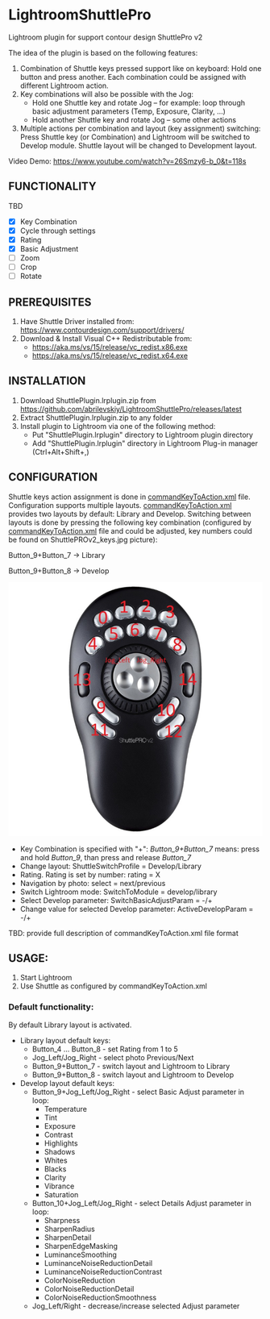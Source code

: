 # LightroomShuttlePro
Lightroom plugin for support contour design ShuttlePro v2

The idea of the plugin is based on the following features:
1. Combination of Shuttle keys pressed support like on keyboard: Hold one button and press another. Each combination could be assigned with different Lightroom action.
2. Key combinations will also be possible with the Jog:
   - Hold one Shuttle key and rotate Jog – for example: loop through basic adjustment parameters (Temp, Exposure, Clarity, …)
   - Hold another Shuttle key and rotate Jog – some other actions
3. Multiple actions per combination and layout (key assignment) switching:
Press Shuttle key (or Combination) and Lightroom will be switched to Develop module. Shuttle layout will be changed to Development layout.

Video Demo: https://www.youtube.com/watch?v=26Smzy6-b_0&t=118s


## FUNCTIONALITY

TBD
- [x] Key Combination
- [x] Cycle through settings 
- [x] Rating
- [x] Basic Adjustment
- [ ] Zoom
- [ ] Crop
- [ ] Rotate

## PREREQUISITES
1. Have Shuttle Driver installed from: https://www.contourdesign.com/support/drivers/
2. Download & Install Visual C++ Redistributable from:
   - https://aka.ms/vs/15/release/vc_redist.x86.exe
   - https://aka.ms/vs/15/release/vc_redist.x64.exe   

## INSTALLATION

1. Download ShuttlePlugin.lrplugin.zip from https://github.com/abrilevskiy/LightroomShuttlePro/releases/latest
2. Extract ShuttlePlugin.lrplugin.zip to any folder
3. Install plugin to Lightroom via one of the following method:
   - Put "ShuttlePlugin.lrplugin" directory to Lightroom plugin directory
   - Add "ShuttlePlugin.lrplugin" directory in Lightroom Plug-in manager (Ctrl+Alt+Shift+,)

## CONFIGURATION

Shuttle keys action assignment is done in [commandKeyToAction.xml](ShuttlePlugin.lrplugin/commandKeyToAction.xml) file.
Configuration supports multiple layouts. [commandKeyToAction.xml](ShuttlePlugin.lrplugin/commandKeyToAction.xml) provides two layouts by default: Library and Develop.
Switching between layouts is done by pressing the following key combination (configured by [commandKeyToAction.xml](ShuttlePlugin.lrplugin/commandKeyToAction.xml) file and could be adjusted, key numbers could be found on ShuttlePROv2_keys.jpg picture): 

Button_9+Button_7 -> Library

Button_9+Button_8 -> Develop

![Key numbers](./ShuttlePROv2_keys.jpg)


- Key Combination is specified with "+": *Button_9+Button_7* means: press and hold *Button_9*, than press and release *Button_7*
- Change layout: ShuttleSwitchProfile = Develop/Library
- Rating. Rating is set by number: rating = X
- Navigation by photo: select = next/previous
- Switch Lightroom mode: SwitchToModule = develop/library
- Select Develop parameter: SwitchBasicAdjustParam = -/+
- Change value for selected Develop parameter: ActiveDevelopParam = -/+

TBD: provide full description of commandKeyToAction.xml file format

## USAGE:

1. Start Lightroom
2. Use Shuttle as configured by commandKeyToAction.xml

### Default functionality:
By default Library layout is activated.
- Library layout default keys:
  - Button_4 ... Button_8 - set Rating from 1 to 5 
  - Jog_Left/Jog_Right - select photo Previous/Next
  - Button_9+Button_7 - switch layout and Lightroom to Library
  - Button_9+Button_8 - switch layout and Lightroom to Develop
- Develop layout default keys:
  - Button_9+Jog_Left/Jog_Right - select Basic Adjust parameter in loop:
    - Temperature
    - Tint
    - Exposure
    - Contrast
    - Highlights
    - Shadows
    - Whites
    - Blacks
    - Clarity
    - Vibrance
    - Saturation
  - Button_10+Jog_Left/Jog_Right - select Details Adjust parameter in loop:
    - Sharpness
    - SharpenRadius
    - SharpenDetail
    - SharpenEdgeMasking
    - LuminanceSmoothing
    - LuminanceNoiseReductionDetail
    - LuminanceNoiseReductionContrast
    - ColorNoiseReduction
    - ColorNoiseReductionDetail
    - ColorNoiseReductionSmoothness
  - Jog_Left/Right - decrease/increase selected Adjust parameter

